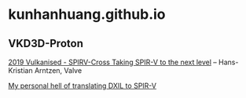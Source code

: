 # kunhanhuang.github.io
## VKD3D-Proton
[2019 Vulkanised - SPIRV-Cross Taking SPIR-V to the next level](https://www.youtube.com/watch?v=lv-fh_oFJUc) – Hans-Kristian Arntzen, Valve

[My personal hell of translating DXIL to SPIR-V](https://themaister.net/blog/2021/09/05/my-personal-hell-of-translating-dxil-to-spir-v-part-1/)
